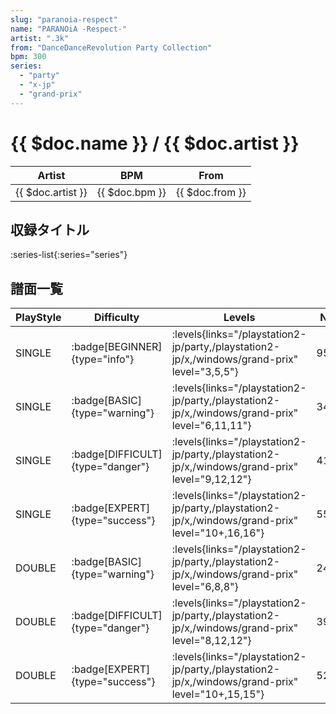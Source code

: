 ```yaml
---
slug: "paranoia-respect"
name: "PARANOiA -Respect-"
artist: ".3k"
from: "DanceDanceRevolution Party Collection"
bpm: 300
series:
  - "party"
  - "x-jp"
  - "grand-prix"
---
```


# {{ $doc.name }} / {{ $doc.artist }}

|Artist|BPM|From|
|------|---|----|
|{{ $doc.artist }}|{{ $doc.bpm }}|{{ $doc.from }}|

## 収録タイトル

:series-list{:series="series"}

## 譜面一覧

|PlayStyle|Difficulty|Levels|Notes|Movie|
|---------|----------|------|-----|-----|
|SINGLE| :badge[BEGINNER]{type="info"}| :levels{links="/playstation2-jp/party,/playstation2-jp/x,/windows/grand-prix" level="3,5,5"}|95/0||
|SINGLE| :badge[BASIC]{type="warning"}| :levels{links="/playstation2-jp/party,/playstation2-jp/x,/windows/grand-prix" level="6,11,11"}|345/10||
|SINGLE| :badge[DIFFICULT]{type="danger"}| :levels{links="/playstation2-jp/party,/playstation2-jp/x,/windows/grand-prix" level="9,12,12"}|413/26||
|SINGLE| :badge[EXPERT]{type="success"}| :levels{links="/playstation2-jp/party,/playstation2-jp/x,/windows/grand-prix" level="10+,16,16"}|555/18||
|DOUBLE| :badge[BASIC]{type="warning"}| :levels{links="/playstation2-jp/party,/playstation2-jp/x,/windows/grand-prix" level="6,8,8"}|247/0||
|DOUBLE| :badge[DIFFICULT]{type="danger"}| :levels{links="/playstation2-jp/party,/playstation2-jp/x,/windows/grand-prix" level="8,12,12"}|396/13||
|DOUBLE| :badge[EXPERT]{type="success"}| :levels{links="/playstation2-jp/party,/playstation2-jp/x,/windows/grand-prix" level="10+,15,15"}|524/13||
